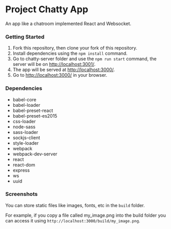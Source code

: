 Project Chatty App
=====================

An app like a chatroom implemented React and Websocket.


### Getting Started

1. Fork this repository, then clone your fork of this repository.
2. Install dependencies using the `npm install` command.
3. Go to chatty-server folder and use the `npm run start` command, the server will be on <http://localhost:3001/>.
4. The app will be served at <http://localhost:3000/>.
5. Go to <http://localhost:3000/> in your browser.


### Dependencies

- babel-core
- babel-loader
- babel-preset-react
- babel-preset-es2015
- css-loader
- node-sass
- sass-loader
- sockjs-client
- style-loader
- webpack
- webpack-dev-server
- react
- react-dom
- express
- ws
- uuid


### Screenshots

You can store static files like images, fonts, etc in the `build` folder.

For example, if you copy a file called my_image.png into the build folder you can access it using `http://localhost:3000/build/my_image.png`.


